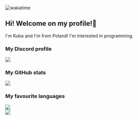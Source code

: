 ![wakatime](https://wakatime.com/badge/user/29588d82-8771-4fcd-a301-6a9b9976125e.svg)
 ## Hi! Welcome on my profile!👋
 I'm Kuba and I'm from Poland! I'm interested in programming.
 ### My Discord profile
 <a href="https://discord.com/users/404217213873029120"><img src="https://lanyard.cnrad.dev/api/404217213873029120"></a>
 ### My GitHub stats
 <a href="https://github.com/xKubsoneQ"><img src="https://github-readme-stats.vercel.app/api?username=xKubsoneQ&show_icons=true&count_private=true&theme=outrun"></a><br>
 ### My favourite languages
 <a href="https://github.com/xKubsoneQ"><img src="https://github-readme-stats.vercel.app/api/wakatime?username=xKubsoneQ&theme=dark"></a><br>
 <a href="https://github.com/xKubsoneQ"><img src="https://github-readme-stats.vercel.app/api/top-langs/?username=xKubsoneQ&theme=dark"></a>

